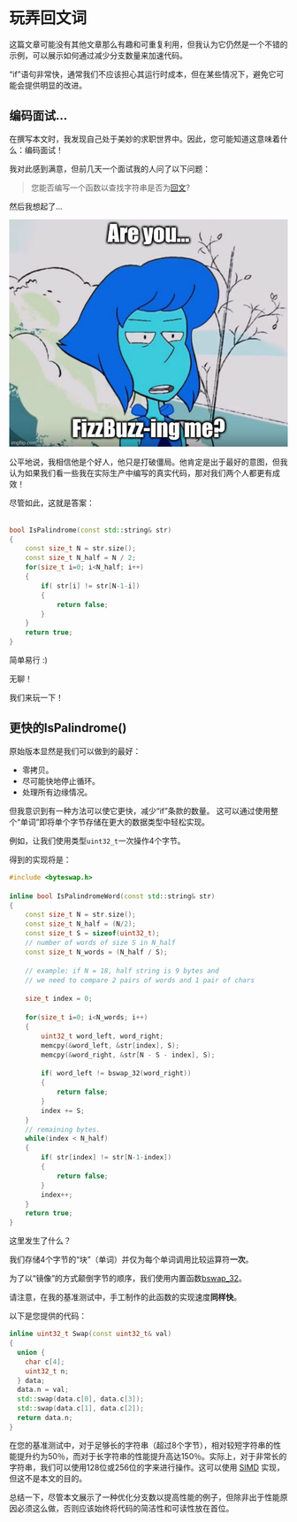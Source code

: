 # 玩弄回文词

这篇文章可能没有其他文章那么有趣和可重复利用，但我认为它仍然是一个不错的示例，可以展示如何通过减少分支数量来加速代码。

“if”语句非常快，通常我们不应该担心其运行时成本，但在某些情况下，避免它可能会提供明显的改进。

## 编码面试...

在撰写本文时，我发现自己处于美妙的求职世界中。因此，您可能知道这意味着什么：编码面试！

我对此感到满意，但前几天一个面试我的人问了以下问题：

> 您能否编写一个函数以查找字符串是否为[回文](https://en.wikipedia.org/wiki/Palindrome)?

然后我想起了... 

![fizzbuss](../img/fizzbuzz.jpg)

公平地说，我相信他是个好人，他只是打破僵局。他肯定是出于最好的意图，但我认为如果我们看一些我在实际生产中编写的真实代码，那对我们两个人都更有成效！

尽管如此，这就是答案：

```C++

bool IsPalindrome(const std::string& str)
{
    const size_t N = str.size();
    const size_t N_half = N / 2;
    for(size_t i=0; i<N_half; i++)
    {
        if( str[i] != str[N-1-i])
        {
            return false;
        }
    }
    return true;
}
```

简单易行 :)

无聊！

我们来玩一下！

## 更快的IsPalindrome()

原始版本显然是我们可以做到的最好：

- 零拷贝。
- 尽可能快地停止循环。
- 处理所有边缘情况。

但我意识到有一种方法可以使它更快，减少“if”条款的数量。 这可以通过使用整个“单词”即将单个字节存储在更大的数据类型中轻松实现。

例如，让我们使用类型`uint32_t`一次操作4个字节。

得到的实现将是：

```C++
#include <byteswap.h>

inline bool IsPalindromeWord(const std::string& str)
{
    const size_t N = str.size();
    const size_t N_half = (N/2);
    const size_t S = sizeof(uint32_t);
    // number of words of size S in N_half
    const size_t N_words = (N_half / S);

    // example: if N = 18, half string is 9 bytes and
    // we need to compare 2 pairs of words and 1 pair of chars

    size_t index = 0;

    for(size_t i=0; i<N_words; i++)
    {
        uint32_t word_left, word_right;
        memcpy(&word_left, &str[index], S);
        memcpy(&word_right, &str[N - S - index], S);

        if( word_left != bswap_32(word_right))
        {
            return false;
        }
        index += S;
    }
    // remaining bytes.
    while(index < N_half)
    {
        if( str[index] != str[N-1-index])
        {
            return false;
        }
        index++;
    }
    return true;
}
```

这里发生了什么？

我们存储4个字节的“块”（单词）并仅为每个单词调用比较运算符**一次**。

为了以“镜像”的方式颠倒字节的顺序，我们使用内置函数[bswap_32](https://man7.org/linux/man-pages/man3/bswap_32.3.html)。

请注意，在我的基准测试中，手工制作的此函数的实现速度**同样快**。

以下是您提供的代码：

```C++
inline uint32_t Swap(const uint32_t& val)
{
  union {
    char c[4];
    uint32_t n;
  } data;
  data.n = val;
  std::swap(data.c[0], data.c[3]);
  std::swap(data.c[1], data.c[2]);
  return data.n;
}
```

在您的基准测试中，对于足够长的字符串（超过8个字节），相对较短字符串的性能提升约为50％，而对于长字符串的性能提升高达150％。实际上，对于非常长的字符串，我们可以使用128位或256位的字来进行操作。这可以使用 [SIMD](https://stackoverflow.blog/2020/07/08/improving-performance-with-simd-intrinsics-in-three-use-cases/) 实现，但这不是本文的目的。

总结一下，尽管本文展示了一种优化分支数以提高性能的例子，但除非出于性能原因必须这么做，否则应该始终将代码的简洁性和可读性放在首位。



